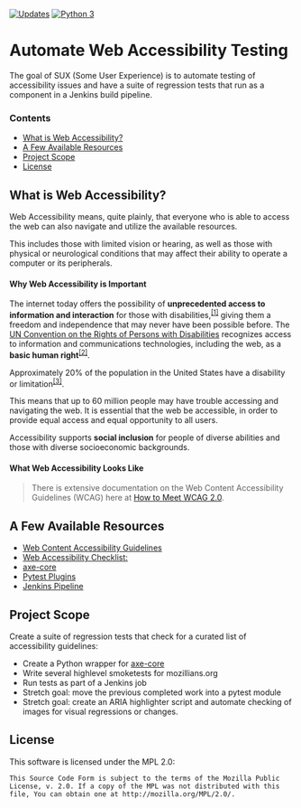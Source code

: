 [![Updates](https://pyup.io/repos/github/m8ttyB/sux/shield.svg)](https://pyup.io/repos/github/m8ttyB/sux/)
[![Python 3](https://pyup.io/repos/github/m8ttyB/sux/python-3-shield.svg)](https://pyup.io/repos/github/m8ttyB/sux/)

# Automate Web Accessibility Testing
The goal of SUX (Some User Experience) is to automate testing of accessibility issues and have a suite of regression tests that run as a component in a Jenkins build pipeline.

### Contents
- [What is Web Accessibility?](#what-is-web-accessibility)
- [A Few Available Resources](#a-few-available-resources)
- [Project Scope](#project-scope)
- [License](#license)


## What is Web Accessibility?
Web Accessibility means, quite plainly, that everyone who is able to access the web can also navigate and utilize the available resources.

This includes those with limited vision or hearing, as well as those with physical or neurological conditions that may affect their ability to operate a computer or its peripherals.

#### Why Web Accessibility is Important
The internet today offers the possibility of **unprecedented access to information and interaction** for those with disabilities,<sup>[[1]](https://www.w3.org/WAI/intro/accessibility.php#important)</sup> giving them a freedom and independence that may never have been possible before. The [UN Convention on the Rights of Persons with Disabilities](https://www.un.org/development/desa/disabilities/convention-on-the-rights-of-persons-with-disabilities.html) recognizes access to information and communications technologies, including the web, as a **basic human right**<sup>[[2]](https://www.w3.org/standards/webdesign/accessibility/#case)</sup>.

Approximately 20% of the population in the United States have a disability or limitation<sup>[[3]](https://www.cdc.gov/media/releases/2015/p0730-us-disability.html)</sup>.

This means that up to 60 million people may have trouble accessing and navigating the web. It is essential that the web be accessible, in order to provide equal access and equal opportunity to all users.

Accessibility supports **social inclusion** for people of diverse abilities and those with diverse socioeconomic backgrounds.

#### What Web Accessibility Looks Like

> There is extensive documentation on the Web Content Accessibility Guidelines (WCAG) here at [How to Meet WCAG 2.0](https://www.w3.org/WAI/WCAG20/quickref/).


## A Few Available Resources
* [Web Content Accessibility Guidelines](https://www.w3.org/WAI/intro/wcag)
* [Web Accessibility Checklist:](https://www.wuhcag.com/wcag-checklist)
* [axe-core](https://github.com/dequelabs/axe-core)
* [Pytest Plugins](https://docs.pytest.org/en/latest/writing_plugins.html)
* [Jenkins Pipeline](https://jenkins.io/doc/book/pipeline/getting-started)


## Project Scope
Create a suite of regression tests that check for a curated list of accessibility guidelines:

* Create a Python wrapper for [axe-core](https://github.com/dequelabs/axe-core)
* Write several highlevel smoketests for mozillians.org
* Run tests as part of a Jenkins job
* Stretch goal: move the previous completed work into a pytest module
* Stretch goal: create an ARIA highlighter script and automate checking of images for visual regressions or changes.


## License
This software is licensed under the MPL 2.0:

```
This Source Code Form is subject to the terms of the Mozilla Public
License, v. 2.0. If a copy of the MPL was not distributed with this
file, You can obtain one at http://mozilla.org/MPL/2.0/.
